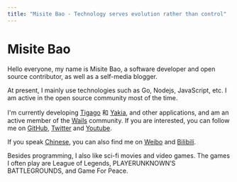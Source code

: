 ```yaml
---
title: "Misite Bao - Technology serves evolution rather than control"
---
```


# Misite Bao

Hello everyone, my name is Misite Bao, a software developer and open source contributor, as well as a self-media blogger.

At present, I mainly use technologies such as Go, Nodejs, JavaScript, etc. I am active in the open source community most of the time.

I'm currently developing [Tigago](https://github.com/tigateam/tigago) 和 [Yakia](https://github.com/misitebao/yakia), and other applications, and am an active member of the [Wails](https://github.com/wailsapp/wails) community. If you are interested, you can follow me on [GitHub](https://github.com/misitebao), [Twitter](https://twitter.com/misitebao) and [Youtube](https://www.youtube.com/channel/UCGlgW9t0HnKDlkcS1dH7X3g).

If you speak [Chinese](https://misitebao.com), you can also find me on [Weibo](https://weibo.com/misitebao) and [Bilibili](https://space.bilibili.com/97480642/).

Besides programming, I also like sci-fi movies and video games. The games I often play are League of Legends, PLAYERUNKNOWN’S BATTLEGROUNDS, and Game For Peace.
